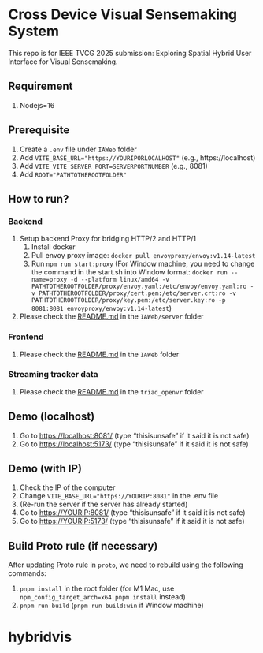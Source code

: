 # Cross Device Visual Sensemaking System

This repo is for IEEE TVCG 2025 submission: Exploring Spatial Hybrid User Interface for Visual Sensemaking.

## Requirement
1. Nodejs=16

## Prerequisite
1. Create a `.env` file under `IAWeb` folder
2. Add `VITE_BASE_URL="https://YOURIPORLOCALHOST"` (e.g., https://localhost)
3. Add `VITE_VITE_SERVER_PORT=SERVERPORTNUMBER` (e.g., 8081)
4. Add `ROOT="PATHTOTHEROOTFOLDER"`

## How to run?

### Backend

1. Setup backend Proxy for bridging HTTP/2 and HTTP/1
    1. Install docker
    2. Pull envoy proxy image: `docker pull envoyproxy/envoy:v1.14-latest`
    3. Run `npm run start:proxy` (For Window machine, you need to change the command in the start.sh into Window format: `docker run --name=proxy -d --platform linux/amd64 -v PATHTOTHEROOTFOLDER/proxy/envoy.yaml:/etc/envoy/envoy.yaml:ro -v PATHTOTHEROOTFOLDER/proxy/cert.pem:/etc/server.crt:ro -v PATHTOTHEROOTFOLDER/proxy/key.pem:/etc/server.key:ro -p 8081:8081 envoyproxy/envoy:v1.14-latest`)
2. Please check the [README.md](IAWeb/server/README.md) in the `IAWeb/server` folder

### Frontend

1. Please check the [README.md](IAWeb/README.md) in the `IAWeb` folder

### Streaming tracker data
1. Please check the [README.md](triad_openvr/README.md) in the `triad_openvr` folder

## Demo (localhost)

1. Go to <https://localhost:8081/> (type “thisisunsafe” if it said it is not safe)
2. Go to <https://localhost:5173/> (type “thisisunsafe” if it said it is not safe)

## Demo (with IP)

1. Check the IP of the computer
2. Change `VITE_BASE_URL="https://YOURIP:8081"` in the .env file
3. (Re-run the server if the server has already started)
4. Go to <https://YOURIP:8081/> (type “thisisunsafe” if it said it is not safe)
5. Go to <https://YOURIP:5173/> (type “thisisunsafe” if it said it is not safe)

## Build Proto rule (if necessary)

After updating Proto rule in `proto`, we need to rebuild using the following commands:

1. `pnpm install` in the root folder (for M1 Mac, use `npm_config_target_arch=x64 pnpm install` instead) 
2. `pnpm run build` (`pnpm run build:win` if Window machine)
# hybridvis
